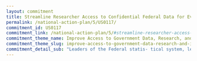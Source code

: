```yaml
---
layout: commitment
title: Streamline Researcher Access to Confidential Federal Data for Evidence Building
permalink: /national-action-plan/5/US0117/
commitment_id: US0117
commitment_link: /national-action-plan/5/#streamline-researcher-access-to-confidential-federal-data-for-evidence-building
commitment_theme_name: Improve Access to Government Data, Research, and Information
commitment_theme_slug: improve-access-to-government-data-research-and-information
commitment_detail_sub: "Leaders of the Federal statis- tical system, led by the Chief Statistician of the United States, recently launched a Standard Application Process… This significant achievement is a launching pad for additional seamless support for greater evidence building"
---
```


